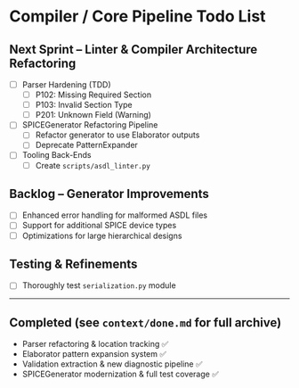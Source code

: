 # Compiler / Core Pipeline Todo List

## Next Sprint – Linter & Compiler Architecture Refactoring
- [ ] Parser Hardening (TDD)
  - [ ] P102: Missing Required Section
  - [ ] P103: Invalid Section Type
  - [ ] P201: Unknown Field (Warning)
- [ ] SPICEGenerator Refactoring Pipeline
  - [ ] Refactor generator to use Elaborator outputs
  - [ ] Deprecate PatternExpander
- [ ] Tooling Back-Ends
  - [ ] Create `scripts/asdl_linter.py`

## Backlog – Generator Improvements
- [ ] Enhanced error handling for malformed ASDL files
- [ ] Support for additional SPICE device types
- [ ] Optimizations for large hierarchical designs

## Testing & Refinements
- [ ] Thoroughly test `serialization.py` module

---
## Completed (see `context/done.md` for full archive)
- Parser refactoring & location tracking ✅
- Elaborator pattern expansion system ✅
- Validation extraction & new diagnostic pipeline ✅
- SPICEGenerator modernization & full test coverage ✅ 
